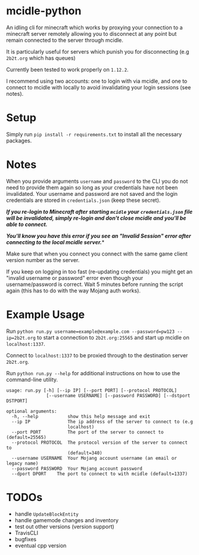 # mcidle-python
An idling cli for minecraft which works by proxying your connection to a minecraft server remotely allowing you to disconnect at any point but remain connected to the server through mcidle.

It is particularly useful for servers which punish you for disconnecting (e.g `2b2t.org` which has queues)

Currently been tested to work properly on `1.12.2`.

I recommend using two accounts: one to login with via mcidle, and one to connect to mcidle with locally to avoid invalidating your login sessions (see notes).

# Setup

Simply run `pip install -r requirements.txt` to install all the necessary packages.


# Notes

When you provide arguments `username` and `password` to the CLI you do not need to provide them again so long as your credentials have not been invalidated. Your username and password are not saved and the login credentials are stored in `credentials.json` (keep these secret).

***If you re-login to Minecraft after starting `mcidle` your `credentials.json` file will be invalidated, simply re-login and don't close mcidle and you'll be able to connect.***

***You'll know you have this error if you see an "Invalid Session" error after connecting to the local mcidle server.****

Make sure that when you connect you connect with the same game client version number as the server.

If you keep on logging in too fast (re-updating credentials) you might get an "invalid username or password" error even though your username/password is correct. Wait 5 minutes before running the script again (this has to do with the way Mojang auth works).

# Example Usage

Run `python run.py username=example@example.com --password=pw123 --ip=2b2t.org` to start a connection to `2b2t.org:25565` and start up mcidle on `localhost:1337`.

Connect to `localhost:1337` to be proxied through to the destination server `2b2t.org`.

Run `python run.py --help` for additional instructions on how to use the command-line utility.

```
usage: run.py [-h] [--ip IP] [--port PORT] [--protocol PROTOCOL]
               [--username USERNAME] [--password PASSWORD] [--dstport DSTPORT]

optional arguments:
  -h, --help           show this help message and exit
  --ip IP              The ip address of the server to connect to (e.g
                       localhost)
  --port PORT          The port of the server to connect to (default=25565)
  --protocol PROTOCOL  The protocol version of the server to connect to
                       (default=340)
  --username USERNAME  Your Mojang account username (an email or legacy name)
  --password PASSWORD  Your Mojang account password
  --dport DPORT    The port to connect to with mcidle (default=1337)

```

# TODOs

- handle `UpdateBlockEntity`
- handle gamemode changes and inventory
- test out other versions (version support)
- TravisCLI
- bugfixes
- eventual cpp version
